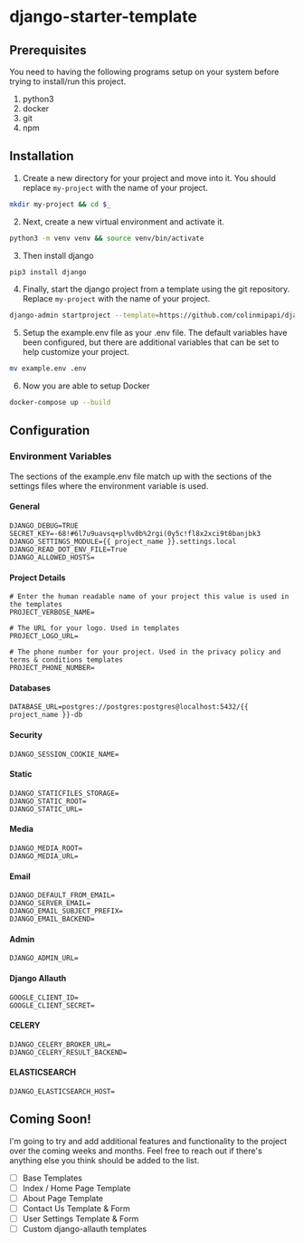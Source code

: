 # django-starter-template

## Prerequisites

You need to having the following programs setup on your system before 
trying to install/run this project.

1. python3 
2. docker
3. git
4. npm

## Installation

1. Create a new directory for your project and move into it. You should 
replace `my-project` with the name of your project.
```bash
mkdir my-project && cd $_
```

2. Next, create a new virtual environment and activate it.
```bash
python3 -m venv venv && source venv/bin/activate
```

3. Then install django
```bash
pip3 install django
```

4. Finally, start the django project from a template using 
the git repository. Replace `my-project` with the name of your project.
```bash
django-admin startproject --template=https://github.com/colinmipapi/django-starter-template/archive/main.zip --name=Dockerfile --extension=py,yml,json,env my_project .
```

5. Setup the example.env file as your .env file. The default variables 
have been configured, but there are additional variables that can be 
set to help customize your project. 
```bash
mv example.env .env
```


6. Now you are able to setup Docker
```bash
docker-compose up --build
```

<p></p>

## Configuration

### Environment Variables
The sections of the example.env file match up with the sections of the 
settings files where the environment variable is used.

#### General
```
DJANGO_DEBUG=TRUE
SECRET_KEY=-68!#6l7u9uavsq+pl%v0b%2rgi(0y5c!fl8x2xci9t8banjbk3
DJANGO_SETTINGS_MODULE={{ project_name }}.settings.local
DJANGO_READ_DOT_ENV_FILE=True
DJANGO_ALLOWED_HOSTS=
```

#### Project Details
```
# Enter the human readable name of your project this value is used in the templates
PROJECT_VERBOSE_NAME=

# The URL for your logo. Used in templates
PROJECT_LOGO_URL=

# The phone number for your project. Used in the privacy policy and terms & conditions templates
PROJECT_PHONE_NUMBER=
```

#### Databases
```
DATABASE_URL=postgres://postgres:postgres@localhost:5432/{{ project_name }}-db
```

#### Security
```
DJANGO_SESSION_COOKIE_NAME=
```

#### Static
```
DJANGO_STATICFILES_STORAGE=
DJANGO_STATIC_ROOT=
DJANGO_STATIC_URL=
```

#### Media
```
DJANGO_MEDIA_ROOT=
DJANGO_MEDIA_URL=
```

#### Email
```
DJANGO_DEFAULT_FROM_EMAIL=
DJANGO_SERVER_EMAIL=
DJANGO_EMAIL_SUBJECT_PREFIX=
DJANGO_EMAIL_BACKEND=
```

#### Admin
```
DJANGO_ADMIN_URL=
```

#### Django Allauth
```
GOOGLE_CLIENT_ID=
GOOGLE_CLIENT_SECRET=
```
#### CELERY
```
DJANGO_CELERY_BROKER_URL=
DJANGO_CELERY_RESULT_BACKEND=
```

#### ELASTICSEARCH
```
DJANGO_ELASTICSEARCH_HOST=
```


## Coming Soon!

I'm going to try and add additional features and functionality to the 
project over the coming weeks and months. Feel free to reach out if 
there's anything else you think should be added to the list.

- [ ] Base Templates
- [ ] Index / Home Page Template
- [ ] About Page Template
- [ ] Contact Us Template & Form
- [ ] User Settings Template & Form
- [ ] Custom django-allauth templates
